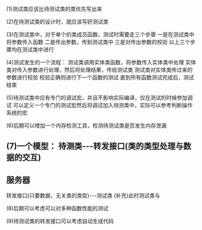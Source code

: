

(1)测试类应该比待测试类的类优先写出来

(2)在待测试类的设计时，就应该写好测试类

(3)在测试类中，对于单个的类成员函数，测试时需要走三个步骤
一是在测试类中将参数传入函数
二是传出参数，传到测试类中
三是对传出参数的校验
以上三个步骤均在测试类中进行

(4)测试发生的一个流程：
测试类调用实体类函数，将参数传入实体类中处理
实体类对传入参数进行处理，然后将处理结果，传给测试类
测试类对实体类传过来的参数进行校验
校验正确则进行下一个函数的测试
直到所有函数测试完成后，测试结束

(5)待测试类中应有专门的调试宏，并且不影响实际编译，仅在测试的时候参加调试
可以定义一个专门的测试宏然后将调试加入待测类中，实际可以参考判断操作系统的宏

(6)后期可以增加一个内存检测工具，检测待测试类是否发生内存泄漏

(7)一个模型：
待测类---转发接口(类的类型处理与数据的交互)
---
服务器
---
转发接口(只要数据，无关类的类型)---测试类
(补充)此时测试类与

(8)后期可以考虑可以对多种函数性能的测试

(9)待测试类的转发接口可以考虑自动生成代码









